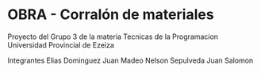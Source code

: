# OBRA - Corralón de materiales
Proyecto del Grupo 3 de la materia Tecnicas de la Programacion
Universidad Provincial de Ezeiza

Integrantes
Elias Dominguez
Juan Madeo
Nelson Sepulveda
Juan Salomon
